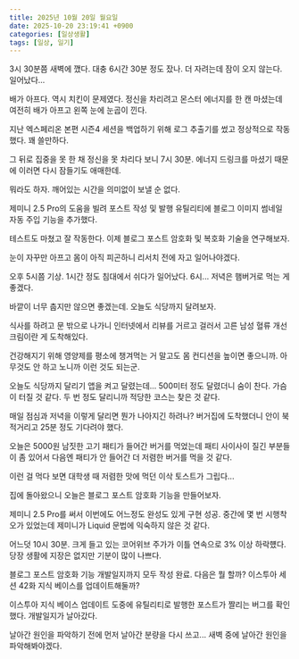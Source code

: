 ```yaml
---
title: 2025년 10월 20일 월요일
date: 2025-10-20 23:19:41 +0900
categories: [일상생활]
tags: [일상, 일기]
---
```



3시 30분쯤 새벽에 깼다. 대충 6시간 30분 정도 잤나. 더 자려는데 잠이 오지 않는다. 일어났다...

배가 아프다. 역시 치킨이 문제였다. 정신을 차리려고 몬스터 에너지를 한 캔 마셨는데 여전히 배가 아프고 왼쪽 눈에 눈곱이 낀다.

지난 엑스페리온 본편 시즌4 세션을 백업하기 위해 로그 추출기를 썼고 정상적으로 작동했다. 꽤 쓸만하다.

그 뒤로 집중을 못 한 채 정신을 못 차리다 보니 7시 30분. 에너지 드링크를 마셨기 때문에 이러면 다시 잠들기도 애매한데.

뭐라도 하자. 깨어있는 시간을 의미없이 보낼 순 없다.

제미니 2.5 Pro의 도움을 빌려 포스트 작성 및 발행 유틸리티에 블로그 이미지 썸네일 자동 주입 기능을 추가했다.

테스트도 마쳤고 잘 작동한다. 이제 블로그 포스트 암호화 및 복호화 기술을 연구해보자.

눈이 자꾸만 아프고 몸이 아직 피곤하니 리서치 전에 자고 일어나야겠다.

오후 5시쯤 기상. 1시간 정도 침대에서 쉬다가 일어났다. 6시... 저녁은 햄버거로 먹는 게 좋겠다.

바깥이 너무 춥지만 않으면 좋겠는데. 오늘도 식당까지 달려보자.

식사를 하려고 문 밖으로 나가니 인터넷에서 리뷰를 거르고 걸러서 고른 남성 혈류 개선 크림이란 게 도착해있다.

건강해지기 위해 영양제를 평소에 챙겨먹는 거 말고도 몸 컨디션을 높이면 좋으니까. 아무것도 안 하고 노니까 이런 것도 되는군.

오늘도 식당까지 달리기 앱을 켜고 달렸는데... 500미터 정도 달렸더니 숨이 찬다. 가슴이 터질 것 같다. 두 번 정도 달리니까 적당한 코스는 찾은 것 같다.

매일 점심과 저녁을 이렇게 달리면 뭔가 나아지긴 하려나? 버거집에 도착했더니 안이 북적거리고 25분 정도 기다려야 했다.

오늘은 5000원 남짓한 고기 패티가 들어간 버거를 먹었는데 패티 사이사이 질긴 부분들이 좀 있어서 다음엔 패티가 안 들어간 더 저렴한 버거를 먹을 것 같다.

이런 걸 먹다 보면 대학생 때 저렴한 맛에 먹던 이삭 토스트가 그립다...

집에 돌아왔으니 오늘은 블로그 포스트 암호화 기능을 만들어보자.

제미니 2.5 Pro를 써서 이번에도 어느정도 완성도 있게 구현 성공. 중간에 몇 번 시행착오가 있었는데 제미니가 Liquid 문법에 익숙하지 않은 것 같다.

어느덧 10시 30분. 크게 들고 있는 코어위브 주가가 이틀 연속으로 3% 이상 하락헀다. 당장 생활에 지장은 없지만 기분이 많이 나쁘다.

블로그 포스트 암호화 기능 개발일지까지 모두 작성 완료. 다음은 뭘 할까? 이스투아 세션 42화 지식 베이스를 업데이트해둘까?

이스투아 지식 베이스 업데이트 도중에 유틸리티로 발행한 포스트가 짤리는 버그를 확인했다. 개발일지가 날아갔다.

날아간 원인을 파악하기 전에 먼저 날아간 분량을 다시 쓰고... 새벽 중에 날아간 원인을 파악해봐야겠다.
